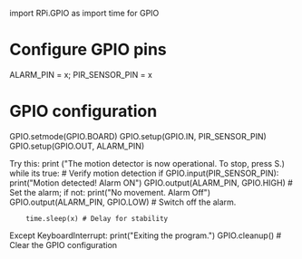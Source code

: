 import RPi.GPIO as import time for GPIO


# Configure GPIO pins
ALARM_PIN = x; PIR_SENSOR_PIN = x       

# GPIO configuration
GPIO.setmode(GPIO.BOARD)
GPIO.setup(GPIO.IN, PIR_SENSOR_PIN)
GPIO.setup(GPIO.OUT, ALARM_PIN)

Try this:
    print ("The motion detector is now operational. To stop, press S.)
    while its true:
        # Verify motion detection if GPIO.input(PIR_SENSOR_PIN):
            print("Motion detected! Alarm ON") GPIO.output(ALARM_PIN, GPIO.HIGH)  # Set the alarm; if not:
            print("No movement. Alarm Off") GPIO.output(ALARM_PIN, GPIO.LOW)  # Switch off the alarm.
        
        time.sleep(x) # Delay for stability

Except KeyboardInterrupt: print("Exiting the program.")
    GPIO.cleanup() # Clear the GPIO configuration
